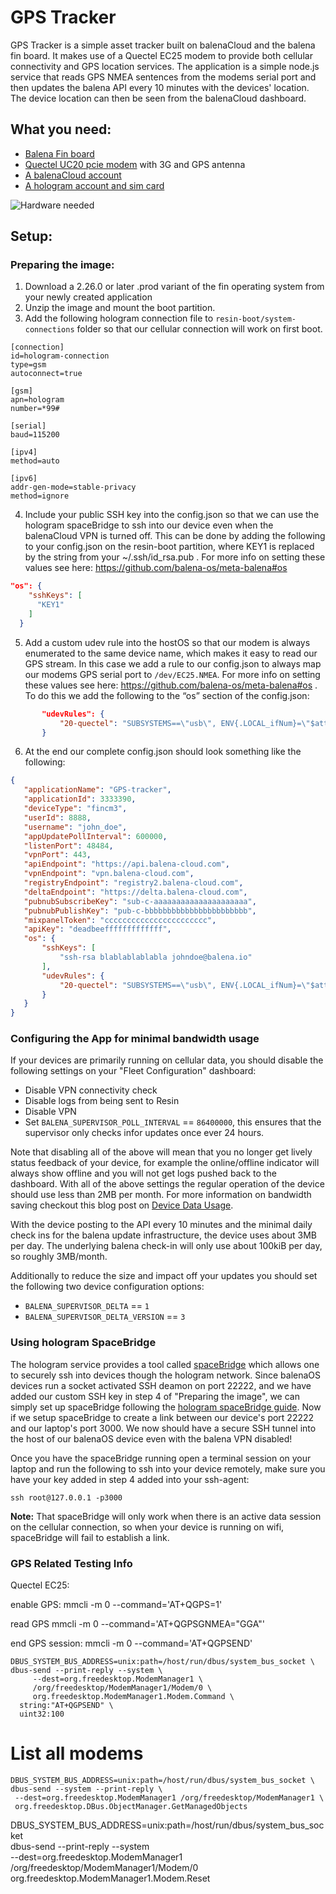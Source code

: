 # GPS Tracker
GPS Tracker is a simple asset tracker built on balenaCloud and the balena fin board. It makes use of a Quectel EC25 modem to provide both cellular connectivity and GPS location services. The application is a simple node.js service that reads GPS NMEA sentences from the modems serial port and then updates the balena API every 10 minutes with the devices' location. The device location can then be seen from the balenaCloud dashboard.

## What you need:
- [Balena Fin board](https://store.balena.io/)
- [Quectel UC20 pcie modem](https://www.quectel.com/product/uc20minipcIe.htm) with 3G and GPS antenna
- [A balenaCloud account](https://www.balena.io/cloud/)
- [A hologram account and sim card](https://hologram.io/)

![Hardware needed](https://raw.githubusercontent.com/balena-io-playground/gps-tracker/master/gps/fin-gps.jpg)

## Setup:
### Preparing the image:
1. Download a 2.26.0 or later .prod variant of the fin operating system from your newly created application
2. Unzip the image and mount the boot partition.
3. Add the following hologram connection file to `resin-boot/system-connections` folder so that our cellular connection will work on first boot.

```
[connection]
id=hologram-connection
type=gsm
autoconnect=true

[gsm]
apn=hologram
number=*99#

[serial]
baud=115200

[ipv4]
method=auto

[ipv6]
addr-gen-mode=stable-privacy
method=ignore
```

4. Include your public SSH key into the config.json so that we can use the hologram spaceBridge to ssh into our device even when the balenaCloud VPN is turned off. This can be done by adding the following to your config.json on the resin-boot partition, where KEY1 is replaced by the string from your ~/.ssh/id_rsa.pub . For more info on setting these values see here: https://github.com/balena-os/meta-balena#os
```json
"os": {
    "sshKeys": [
      "KEY1"
    ]
  }
```

5. Add a custom udev rule into the hostOS so that our modem is always enumerated to the same device name, which makes it easy to read our GPS stream. In this case we add a rule to our config.json to always map our modems GPS serial port to `/dev/EC25.NMEA`. For more info on setting these values see here: https://github.com/balena-os/meta-balena#os . To do this we add the following to the “os” section of the config.json:
```json
       "udevRules": {
           "20-quectel": "SUBSYSTEMS==\"usb\", ENV{.LOCAL_ifNum}=\"$attr{bInterfaceNumber}\"\n\nSUBSYSTEMS==\"usb\", KERNEL==\"ttyUSB[0-9]*\", ATTRS{idVendor}==\"05c6\", ATTRS{idProduct}==\"9003\", ENV{.LOCAL_ifNum}==\"01\", SYMLINK+=\"UC20.NMEA\", MODE=\"0660\"\nSUBSYSTEMS==\"usb\", KERNEL==\"ttyUSB[0-9]*\", ATTRS{idVendor}==\"05c6\", ATTRS{idProduct}==\"9003\", ENV{.LOCAL_ifNum}==\"02\", SYMLINK+=\"UC20.AT\", MODE=\"0660\"\nSUBSYSTEMS==\"usb\", KERNEL==\"ttyUSB[0-9]*\", ATTRS{idVendor}==\"05c6\", ATTRS{idProduct}==\"9003\", ENV{.LOCAL_ifNum}==\"03\", SYMLINK+=\"UC20.MODEM\", MODE=\"0660\"\n\nSUBSYSTEMS==\"usb\", KERNEL==\"ttyUSB[0-9]*\", ATTRS{idVendor}==\"2c7c\", ATTRS{idProduct}==\"0121\", ENV{.LOCAL_ifNum}==\"02\", SYMLINK+=\"EC21.AT\", MODE=\"0660\"\nSUBSYSTEMS==\"usb\", KERNEL==\"ttyUSB[0-9]*\", ATTRS{idVendor}==\"2c7c\", ATTRS{idProduct}==\"0121\", ENV{.LOCAL_ifNum}==\"03\", SYMLINK+=\"EC21.MODEM\", MODE=\"0660\"\n\nSUBSYSTEMS==\"usb\", KERNEL==\"ttyUSB[0-9]*\", ATTRS{idVendor}==\"2c7c\", ATTRS{idProduct}==\"0125\", ENV{.LOCAL_ifNum}==\"01\", SYMLINK+=\"EC25.NMEA\", MODE=\"0660\"\nSUBSYSTEMS==\"usb\", KERNEL==\"ttyUSB[0-9]*\", ATTRS{idVendor}==\"2c7c\", ATTRS{idProduct}==\"0125\", ENV{.LOCAL_ifNum}==\"02\", SYMLINK+=\"EC25.AT\", MODE=\"0660\"\nSUBSYSTEMS==\"usb\", KERNEL==\"ttyUSB[0-9]*\", ATTRS{idVendor}==\"2c7c\", ATTRS{idProduct}==\"0125\", ENV{.LOCAL_ifNum}==\"03\", SYMLINK+=\"EC25.MODEM\", MODE=\"0660\"\n\n"
       }

```

6. At the end our complete config.json should look something like the following:
```json
{
   "applicationName": "GPS-tracker",
   "applicationId": 3333390,
   "deviceType": "fincm3",
   "userId": 8888,
   "username": "john_doe",
   "appUpdatePollInterval": 600000,
   "listenPort": 48484,
   "vpnPort": 443,
   "apiEndpoint": "https://api.balena-cloud.com",
   "vpnEndpoint": "vpn.balena-cloud.com",
   "registryEndpoint": "registry2.balena-cloud.com",
   "deltaEndpoint": "https://delta.balena-cloud.com",
   "pubnubSubscribeKey": "sub-c-aaaaaaaaaaaaaaaaaaaaa",
   "pubnubPublishKey": "pub-c-bbbbbbbbbbbbbbbbbbbbbbb",
   "mixpanelToken": "ccccccccccccccccccccccc",
   "apiKey": "deadbeefffffffffffff",
   "os": {
       "sshKeys": [
           "ssh-rsa blablablablabla johndoe@balena.io"
       ],
       "udevRules": {
           "20-quectel": "SUBSYSTEMS==\"usb\", ENV{.LOCAL_ifNum}=\"$attr{bInterfaceNumber}\"\n\nSUBSYSTEMS==\"usb\", KERNEL==\"ttyUSB[0-9]*\", ATTRS{idVendor}==\"05c6\", ATTRS{idProduct}==\"9003\", ENV{.LOCAL_ifNum}==\"01\", SYMLINK+=\"UC20.NMEA\", MODE=\"0660\"\nSUBSYSTEMS==\"usb\", KERNEL==\"ttyUSB[0-9]*\", ATTRS{idVendor}==\"05c6\", ATTRS{idProduct}==\"9003\", ENV{.LOCAL_ifNum}==\"02\", SYMLINK+=\"UC20.AT\", MODE=\"0660\"\nSUBSYSTEMS==\"usb\", KERNEL==\"ttyUSB[0-9]*\", ATTRS{idVendor}==\"05c6\", ATTRS{idProduct}==\"9003\", ENV{.LOCAL_ifNum}==\"03\", SYMLINK+=\"UC20.MODEM\", MODE=\"0660\"\n\nSUBSYSTEMS==\"usb\", KERNEL==\"ttyUSB[0-9]*\", ATTRS{idVendor}==\"2c7c\", ATTRS{idProduct}==\"0121\", ENV{.LOCAL_ifNum}==\"02\", SYMLINK+=\"EC21.AT\", MODE=\"0660\"\nSUBSYSTEMS==\"usb\", KERNEL==\"ttyUSB[0-9]*\", ATTRS{idVendor}==\"2c7c\", ATTRS{idProduct}==\"0121\", ENV{.LOCAL_ifNum}==\"03\", SYMLINK+=\"EC21.MODEM\", MODE=\"0660\"\n\nSUBSYSTEMS==\"usb\", KERNEL==\"ttyUSB[0-9]*\", ATTRS{idVendor}==\"2c7c\", ATTRS{idProduct}==\"0125\", ENV{.LOCAL_ifNum}==\"01\", SYMLINK+=\"EC25.NMEA\", MODE=\"0660\"\nSUBSYSTEMS==\"usb\", KERNEL==\"ttyUSB[0-9]*\", ATTRS{idVendor}==\"2c7c\", ATTRS{idProduct}==\"0125\", ENV{.LOCAL_ifNum}==\"02\", SYMLINK+=\"EC25.AT\", MODE=\"0660\"\nSUBSYSTEMS==\"usb\", KERNEL==\"ttyUSB[0-9]*\", ATTRS{idVendor}==\"2c7c\", ATTRS{idProduct}==\"0125\", ENV{.LOCAL_ifNum}==\"03\", SYMLINK+=\"EC25.MODEM\", MODE=\"0660\"\n\n"
       }
   }
}

```

### Configuring the App for minimal bandwidth usage

If your devices are primarily running on cellular data, you should disable the following settings on your "Fleet Configuration" dashboard:
- Disable VPN connectivity check
- Disable logs from being sent to Resin
- Disable VPN
- Set `BALENA_SUPERVISOR_POLL_INTERVAL` == `86400000`, this ensures that the supervisor only checks infor updates once ever 24 hours.

Note that disabling all of the above will mean that you no longer get lively status feedback of your device, for example the online/offline indicator will always show offline and you will not get logs pushed back to the dashboard. With all of the above settings the regular operation of the device should use less than 2MB per month. For more information on bandwidth saving checkout this blog post on [Device Data Usage](https://www.balena.io/blog/device-bandwidthdata-usage-how-low-can-we-go/). 

With the device posting to the API every 10 minutes and the minimal daily check ins for the balena update infrastructure, the device uses about 3MB per day. The underlying balena check-in will only use about 100kiB per day, so roughly 3MB/month.

Additionally to reduce the size and impact off your updates you should set the following two device configuration options:
- `BALENA_SUPERVISOR_DELTA` == `1`
- `BALENA_SUPERVISOR_DELTA_VERSION` == `3`

### Using hologram SpaceBridge

The hologram service provides a tool called [spaceBridge](https://hologram.io/docs/guide/cloud/spacebridge-tunnel/) which allows one to securely ssh into devices though the hologram network. Since balenaOS devices run a socket activated SSH deamon on port 22222, and we have added our custom SSH key in step 4 of "Preparing the image", we can simply set up spaceBridge following the [hologram spaceBridge guide](https://hologram.io/docs/guide/cloud/spacebridge-tunnel/). Now if we setup spaceBridge to create a link between our device's port 22222 and our laptop's port 3000. We now should have a secure SSH tunnel into the host of our balenaOS device even with the balena VPN disabled! 

Once you have the spaceBridge running open a terminal session on your laptop and run the following to ssh into your device remotely, make sure you have your key added in step 4 added into your ssh-agent:
```
ssh root@127.0.0.1 -p3000
```

__Note:__ That spaceBridge will only work when there is an active data session on the cellular connection, so when your device is running on wifi, spaceBridge will fail to establish a link.

### GPS Related Testing Info

Quectel EC25:

enable GPS:
mmcli -m 0 --command='AT+QGPS=1'

read GPS
mmcli -m 0 --command='AT+QGPSGNMEA="GGA"'

end GPS session:
mmcli -m 0 --command='AT+QGPSEND'

```
DBUS_SYSTEM_BUS_ADDRESS=unix:path=/host/run/dbus/system_bus_socket \
dbus-send --print-reply --system \
     --dest=org.freedesktop.ModemManager1 \
     /org/freedesktop/ModemManager1/Modem/0 \
     org.freedesktop.ModemManager1.Modem.Command \
  string:"AT+QGPSEND" \
  uint32:100

``` 
# List all modems

```
DBUS_SYSTEM_BUS_ADDRESS=unix:path=/host/run/dbus/system_bus_socket \
dbus-send --system --print-reply \
 --dest=org.freedesktop.ModemManager1 /org/freedesktop/ModemManager1 \
 org.freedesktop.DBus.ObjectManager.GetManagedObjects
```

DBUS_SYSTEM_BUS_ADDRESS=unix:path=/host/run/dbus/system_bus_socket \
dbus-send --print-reply --system \
     --dest=org.freedesktop.ModemManager1 \
     /org/freedesktop/ModemManager1/Modem/0 \
     org.freedesktop.ModemManager1.Modem.Reset
